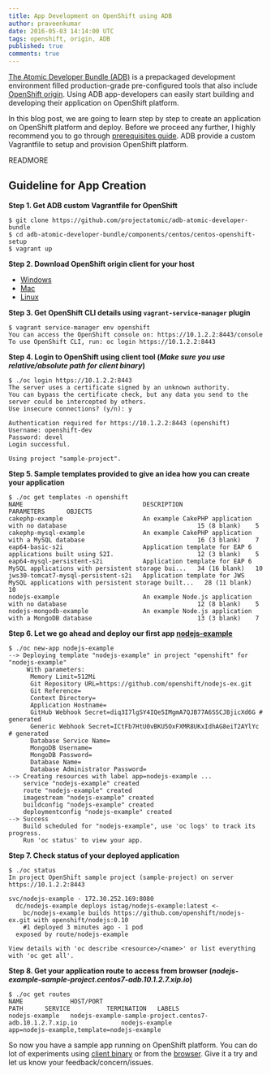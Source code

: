 ```yaml
---
title: App Development on OpenShift using ADB
author: praveenkumar
date: 2016-05-03 14:14:00 UTC
tags: openshift, origin, ADB
published: true
comments: true
---
```

[The Atomic Developer Bundle (ADB)](https://github.com/projectatomic/adb-atomic-developer-bundle) is a prepackaged development environment filled production-grade pre-configured tools that also include [OpenShift origin](https://github.com/openshift/origin). Using ADB app-developers can easily start building and developing their application on OpenShift platform.

In this blog post, we are going to learn step by step to create an application on OpenShift platform and deploy. Before we proceed any further, I highly recommend you to go through [prerequisites guide](https://github.com/projectatomic/adb-atomic-developer-bundle/blob/master/docs/installing.rst). ADB provide a custom Vagrantfile to setup and provision OpenShift platform.

READMORE

## Guideline for App Creation

**Step 1. Get ADB custom Vagrantfile for OpenShift**

```
$ git clone https://github.com/projectatomic/adb-atomic-developer-bundle
$ cd adb-atomic-developer-bundle/components/centos/centos-openshift-setup
$ vagrant up
```

**Step 2. Download OpenShift origin client for your host**

- [Windows](https://github.com/openshift/origin/releases/download/v1.1.1/openshift-origin-client-tools-v1.1.1-e1d9873-windows.zip)
- [Mac](https://github.com/openshift/origin/releases/download/v1.1.1/openshift-origin-client-tools-v1.1.1-e1d9873-mac.zip)
- [Linux](https://github.com/openshift/origin/releases/download/v1.1.1/openshift-origin-client-tools-v1.1.1-e1d9873-linux-64bit.tar.gz)

**Step 3. Get OpenShift CLI details using `vagrant-service-manager` plugin**

```
$ vagrant service-manager env openshift
You can access the OpenShift console on: https://10.1.2.2:8443/console
To use OpenShift CLI, run: oc login https://10.1.2.2:8443
```

**Step 4. Login to OpenShift using client tool (*Make sure you use relative/absolute path for client binary*)**

```
$ ./oc login https://10.1.2.2:8443
The server uses a certificate signed by an unknown authority.
You can bypass the certificate check, but any data you send to the server could be intercepted by others.
Use insecure connections? (y/n): y

Authentication required for https://10.1.2.2:8443 (openshift)
Username: openshift-dev
Password: devel
Login successful.

Using project "sample-project".
```

**Step 5. Sample templates provided to give an idea how you can create your application**

```
$ ./oc get templates -n openshift
NAME                                 DESCRIPTION                                                                        PARAMETERS      OBJECTS
cakephp-example                      An example CakePHP application with no database                                    15 (8 blank)    5
cakephp-mysql-example                An example CakePHP application with a MySQL database                               16 (3 blank)    7
eap64-basic-s2i                      Application template for EAP 6 applications built using S2I.                       12 (3 blank)    5
eap64-mysql-persistent-s2i           Application template for EAP 6 MySQL applications with persistent storage bui...   34 (16 blank)   10
jws30-tomcat7-mysql-persistent-s2i   Application template for JWS MySQL applications with persistent storage built...   28 (11 blank)   10
nodejs-example                       An example Node.js application with no database                                    12 (8 blank)    5
nodejs-mongodb-example               An example Node.js application with a MongoDB database                             13 (3 blank)    7

```

**Step 6. Let we go ahead and deploy our first app [nodejs-example](https://github.com/openshift/nodejs-ex)**

```
$ ./oc new-app nodejs-example
--> Deploying template "nodejs-example" in project "openshift" for "nodejs-example"
     With parameters:
      Memory Limit=512Mi
      Git Repository URL=https://github.com/openshift/nodejs-ex.git
      Git Reference=
      Context Directory=
      Application Hostname=
      GitHub Webhook Secret=diq3I7lgSY4IQe5IMgmA7QJB77A6SSCJBjicXd6G # generated
      Generic Webhook Secret=ICtFb7HtU0vBKU5OxFXMR8UKxIdhAG8eiT2AYlYc # generated
      Database Service Name=
      MongoDB Username=
      MongoDB Password=
      Database Name=
      Database Administrator Password=
--> Creating resources with label app=nodejs-example ...
    service "nodejs-example" created
    route "nodejs-example" created
    imagestream "nodejs-example" created
    buildconfig "nodejs-example" created
    deploymentconfig "nodejs-example" created
--> Success
    Build scheduled for "nodejs-example", use 'oc logs' to track its progress.
    Run 'oc status' to view your app.
```

**Step 7. Check status of your deployed application**

```
$ ./oc status
In project OpenShift sample project (sample-project) on server https://10.1.2.2:8443

svc/nodejs-example - 172.30.252.169:8080
  dc/nodejs-example deploys istag/nodejs-example:latest <-
    bc/nodejs-example builds https://github.com/openshift/nodejs-ex.git with openshift/nodejs:0.10
    #1 deployed 3 minutes ago - 1 pod
  exposed by route/nodejs-example

View details with 'oc describe <resource>/<name>' or list everything with 'oc get all'.
```

**Step 8. Get your application route to access from browser (*nodejs-example-sample-project.centos7-adb.10.1.2.7.xip.io*)**

```
$ ./oc get routes
NAME             HOST/PORT                                                       PATH      SERVICE          TERMINATION   LABELS
nodejs-example   nodejs-example-sample-project.centos7-adb.10.1.2.7.xip.io            nodejs-example                 app=nodejs-example,template=nodejs-example
```

So now you have a sample app running on OpenShift platform. You can do lot of experiments using [client binary](https://docs.openshift.org/latest/cli_reference/index.html) or from the [browser](https://docs.openshift.org/latest/getting_started/developers/developers_console.html). Give it a try and let us know your feedback/concern/issues.
